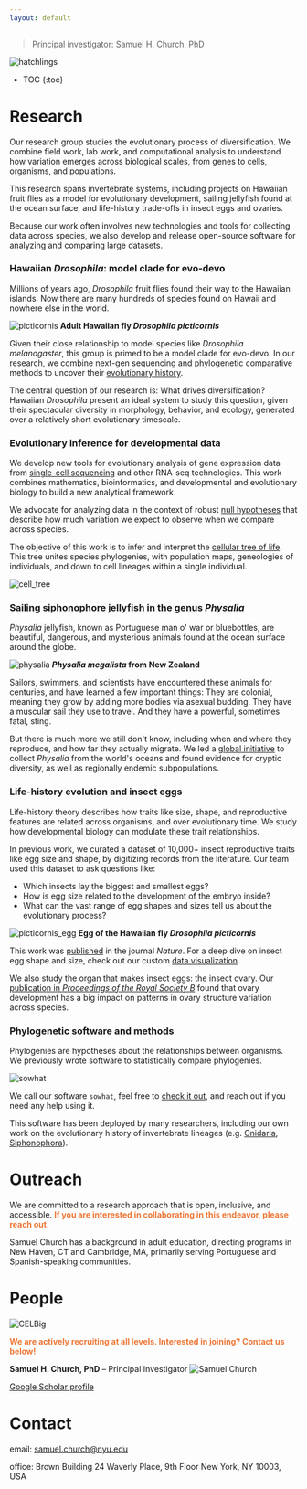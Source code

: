 ```yaml
---
layout: default
---
```


> Principal investigator: Samuel H. Church, PhD  

![hatchlings](/assets/img/icons.png)

* TOC
{:toc}

# Research

Our research group studies the evolutionary process of diversification. We combine field work, lab work, and computational analysis to understand how variation emerges across biological scales, from genes to cells, organisms, and populations. 

This research spans invertebrate systems, including projects on Hawaiian fruit flies as a model for evolutionary development, sailing jellyfish found at the ocean surface, and life-history trade-offs in insect eggs and ovaries. 

Because our work often involves new technologies and tools for collecting data across species, we also develop and release open-source software for analyzing and comparing large datasets.

### Hawaiian _Drosophila_: model clade for evo-devo

Millions of years ago, _Drosophila_ fruit flies found their way to the Hawaiian islands. Now there are many hundreds of species found on Hawaii and nowhere else in the world.

![picticornis](/assets/img/picticornis.png)
**Adult Hawaiian fly _Drosophila picticornis_**

Given their close relationship to model species like _Drosophila melanogaster_, this group is primed to be a model clade for evo-devo. In our research, we combine next-gen sequencing and phylogenetic comparative methods to uncover their [evolutionary history](https://doi.org/10.1093/molbev/msac012).

The central question of our research is: What drives diversification? Hawaiian _Drosophila_ present an ideal system to study this question, given their spectacular diversity in morphology, behavior, and ecology, generated over a relatively short evolutionary timescale.

### Evolutionary inference for developmental data

We develop new tools for evolutionary analysis of gene expression data from [single-cell sequencing](https://doi.org/10.1101/2022.06.01.494334) and other RNA-seq technologies. This work combines mathematics, bioinformatics, and developmental and evolutionary biology to build a new analytical framework.

We advocate for analyzing data in the context of robust [null hypotheses](https://doi.org/10.1242/dev.178004) that describe how much variation we expect to observe when we compare across species. 

The objective of this work is to infer and interpret the [cellular tree of life](https://doi.org/10.1371/journal.pbio.3002633). This tree unites species phylogenies, with population maps, geneologies of individuals, and down to cell lineages within a single individual.

![cell_tree](/assets/img/species_to_cells.png)

### Sailing siphonophore jellyfish in the genus _Physalia_

_Physalia_ jellyfish, known as Portuguese man o' war or bluebottles, are beautiful, dangerous, and mysterious animals found at the ocean surface around the globe. 

![physalia](/assets/img/Pmegalista.png)
**_Physalia megalista_ from New Zealand**

Sailors, swimmers, and scientists have encountered these animals for centuries, and have learned a few important things: They are colonial, meaning they grow by adding more bodies via asexual budding. They have a muscular sail they use to travel. And they have a powerful, sometimes fatal, sting.

But there is much more we still don't know, including  when and where they reproduce, and how far they actually migrate. We led a [global initiative](https://doi.org/10.1016/j.cub.2025.05.066) to collect _Physalia_ from the world's oceans and found evidence for cryptic diversity, as well as regionally endemic subpopulations. 

### Life-history evolution and insect eggs

Life-history theory describes how traits like size, shape, and reproductive features are related across organisms, and over evolutionary time. We study how developmental biology can modulate these trait relationships. 

In previous work, we curated a dataset of 10,000+ insect reproductive traits like egg size and shape, by digitizing records from the literature. Our team used this dataset to ask questions like:
*   Which insects lay the biggest and smallest eggs?
*   How is egg size related to the development of the embryo inside?
*   What can the vast range of egg shapes and sizes tell us about the evolutionary process?

![picticornis_egg](/assets/img/picticornis_egg.png)
**Egg of the Hawaiian fly _Drosophila picticornis_**

This work was [published](https://doi.org/10.1038/s41586-019-1302-4) in the journal _Nature_. For a deep dive on insect egg shape and size, check out our custom [data visualization](/dataviz/index.html)

We also study the organ that makes insect eggs: the insect ovary. Our [publication in _Proceedings of the Royal Society B_](https://doi.org/10.1098/rspb.2021.0150) found that ovary development has a big impact on patterns in ovary structure variation across species.

### Phylogenetic software and methods

Phylogenies are hypotheses about the relationships between organisms. We previously wrote software to statistically compare phylogenies.

![sowhat](/assets/img/sowhat.png)

We call our software `sowhat`, feel free to [check it out](https://github.com/josephryan/sowhat), and reach out if you need any help using it.

This software has been deployed by many researchers, including our own work on the evolutionary history of invertebrate lineages (e.g. [Cnidaria](https://journals.plos.org/plosone/article?id=10.1371/journal.pone.0139068), [Siphonophora](https://www.sciencedirect.com/science/article/pii/S1055790318300460)).

# Outreach

We are committed to a research approach that is open, inclusive, and accessible. <span style="color:rgb(237, 117, 52); font-weight:bold;">If you are interested in collaborating in this endeavor, please reach out.</span>

Samuel Church has a background in adult education, directing programs in New Haven, CT and Cambridge, MA, primarily serving Portuguese and Spanish-speaking communities.

# People

![CELBig](/assets/img/ChurchEvolutionLaboratory.png)

<span style="color:rgb(237, 117, 52); font-weight:bold;">We are actively recruiting at all levels. Interested in joining? Contact us below!</span>

**Samuel H. Church, PhD** – Principal Investigator
![Samuel Church](/assets/img/shc1.png)

[Google Scholar profile](https://scholar.google.com/citations?user=4fMce0EAAAAJ&hl=en)


# Contact

email: samuel.church@nyu.edu

office: Brown Building
24 Waverly Place, 9th Floor New York, NY 10003, USA




